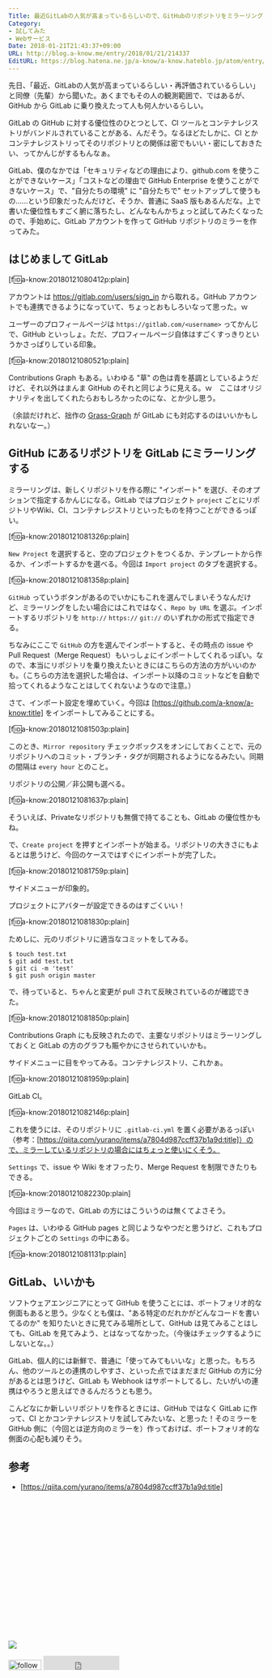 ```yaml
---
Title: 最近GitLabの人気が高まっているらしいので、GitHubのリポジトリをミラーリングしてみた
Category:
- 試してみた
- Webサービス
Date: 2018-01-21T21:43:37+09:00
URL: http://blog.a-know.me/entry/2018/01/21/214337
EditURL: https://blog.hatena.ne.jp/a-know/a-know.hateblo.jp/atom/entry/8599973812339509052
---
```


先日、「最近、GitLabの人気が高まっているらしい・再評価されているらしい」と同僚（先輩）から聞いた。あくまでもその人の観測範囲で、ではあるが、GitHub から GitLab に乗り換えたって人も何人かいるらしい。


GitLab の GitHub に対する優位性のひとつとして、CI ツールとコンテナレジストリがバンドルされていることがある、んだそう。なるほどたしかに、CI とかコンテナレジストリってそのリポジトリとの関係は密でもいい・密にしておきたい、ってかんじがするもんなぁ。


GitLab、僕のなかでは「セキュリティなどの理由により、github.com を使うことができないケース」「コストなどの理由で GitHub Enterprise を使うことができないケース」で、"自分たちの環境" に "自分たちで" セットアップして使うもの......という印象だったんだけど、そうか、普通に SaaS 版もあるんだな。上で書いた優位性もすごく腑に落ちたし、どんなもんかちょっと試してみたくなったので、手始めに、GitLab アカウントを作って GitHub リポジトリのミラーを作ってみた。



<!-- more -->




## はじめまして GitLab
[f:id:a-know:20180121080412p:plain]

アカウントは https://gitlab.com/users/sign_in から取れる。GitHub アカウントでも連携できるようになっていて、ちょっとおもしろいなって思った。ｗ


ユーザーのプロフィールページは `https://gitlab.com/<username>` ってかんじで、GitHub といっしょ。ただ、プロフィールページ自体はすごくすっきりというかさっぱりしている印象。

[f:id:a-know:20180121080521p:plain]

Contributions Graph もある。いわゆる "草" の色は青を基調としているようだけど、それ以外はまんま GitHub のそれと同じように見える。ｗ　ここはオリジナリティを出してくれたらおもしろかったのにな、とか少し思う。


（余談だけれど、拙作の [Grass-Graph](https://grass-graph.moshimo.works/) が GitLab にも対応するのはいいかもしれないなー。）


## GitHub にあるリポジトリを GitLab にミラーリングする
ミラーリングは、新しくリポジトリを作る際に "インポート" を選び、そのオプションで指定するかんじになる。GitLab ではプロジェクト `project` ごとにリポジトリやWiki、CI、コンテナレジストリといったものを持つことができるっぽい。

[f:id:a-know:20180121081326p:plain]

 `New Project` を選択すると、空のプロジェクトをつくるか、テンプレートから作るか、インポートするかを選べる。今回は `Import project` のタブを選択する。

[f:id:a-know:20180121081358p:plain]

`GitHub` っていうボタンがあるのでいかにもこれを選んでしまいそうなんだけど、ミラーリングをしたい場合にはこれではなく、`Repo by URL` を選ぶ。インポートするリポジトリを `http://` `https://` `git://` のいずれかの形式で指定できる。


ちなみにここで `GitHub` の方を選んでインポートすると、その時点の issue や Pull Request（Merge Request）もいっしょにインポートしてくれるっぽい。なので、本当にリポジトリを乗り換えたいときにはこちらの方法の方がいいのかも。（こちらの方法を選択した場合は、インポート以降のコミットなどを自動で拾ってくれるようなことはしてくれないようなので注意。）


さて、インポート設定を埋めていく。今回は [https://github.com/a-know/a-know:title] をインポートしてみることにする。



[f:id:a-know:20180121081503p:plain]



このとき、`Mirror repository` チェックボックスをオンにしておくことで、元のリポジトリへのコミット・ブランチ・タグが同期されるようになるみたい。同期の間隔は `every hour` とのこと。


リポジトリの公開／非公開も選べる。


[f:id:a-know:20180121081637p:plain]


そういえば、Privateなリポジトリも無償で持てることも、GitLab の優位性かもね。


で、`Create project` を押すとインポートが始まる。リポジトリの大きさにもよるとは思うけど、今回のケースではすぐにインポートが完了した。


[f:id:a-know:20180121081759p:plain]


サイドメニューが印象的。


プロジェクトにアバターが設定できるのはすごくいい！


[f:id:a-know:20180121081830p:plain]


ためしに、元のリポジトリに適当なコミットをしてみる。

```
$ touch test.txt
$ git add test.txt 
$ git ci -m 'test'
$ git push origin master
```

で、待っていると、ちゃんと変更が pull されて反映されているのが確認できた。


[f:id:a-know:20180121081850p:plain]


Contributions Graph にも反映されたので、主要なリポジトリはミラーリングしておくと GitLab の方のグラフも賑やかにさせられていいかも。



サイドメニューに目をやってみる。コンテナレジストリ、これかぁ。


[f:id:a-know:20180121081959p:plain]


GitLab CI。


[f:id:a-know:20180121082146p:plain]


これを使うには、そのリポジトリに `.gitlab-ci.yml` を置く必要があるっぽい（参考：[https://qiita.com/yurano/items/a7804d987ccff37b1a9d:title]）ので、ミラーしているリポジトリの場合にはちょっと使いにくそう。


`Settings` で、issue や Wiki をオフったり、Merge Request を制限できたりもできる。


[f:id:a-know:20180121082230p:plain]


今回はミラーなので、GitLab の方にはこういうのは無くてよさそう。


`Pages` は、いわゆる GitHub pages と同じようなやつだと思うけど、これもプロジェクトごとの `Settings` の中にある。


[f:id:a-know:20180121081131p:plain]


## GitLab、いいかも
ソフトウェアエンジニアにとって GitHub を使うことには、ポートフォリオ的な側面もあると思う。少なくとも僕は、"ある特定のだれかがどんなコードを書いてるのか" を知りたいときに見てみる場所として、GitHub は見てみることはしても、GitLab を見てみよう、とはなってなかった。（今後はチェックするようにしないとな。。）


GitLab、個人的には新鮮で、普通に「使ってみてもいいな」と思った。もちろん、他のツールとの連携のしやすさ、といった点ではまだまだ GitHub の方に分があるとは思うけど、GitLab も Webhook はサポートしてるし、たいがいの連携はやろうと思えばできるんだろうとも思う。


こんどなにか新しいリポジトリを作るときには、GitHub ではなく GitLab に作って、CI とかコンテナレジストリを試してみたいな、と思った！そのミラーを GitHub 側に（今回とは逆方向のミラーを）作っておけば、ポートフォリオ的な側面の心配も減りそう。


## 参考
- [https://qiita.com/yurano/items/a7804d987ccff37b1a9d:title]


<div>
<br>
<script async src="//pagead2.googlesyndication.com/pagead/js/adsbygoogle.js"></script>
<!-- article-bottom2 -->
<ins class="adsbygoogle"
     style="display:inline-block;width:300px;height:250px"
     data-ad-client="ca-pub-3463034538369189"
     data-ad-slot="5274552934"></ins>
<script>
(adsbygoogle = window.adsbygoogle || []).push({});
</script>

<a href="http://bit.ly/grassgraph" target='blank' rel="nofollow"><img src="https://cdn-ak.f.st-hatena.com/images/fotolife/a/a-know/20170405/20170405220342.png"></a>
<br>
</div>

<div>
<a href='http://cloud.feedly.com/#subscription%2Ffeed%2Fhttp%3A%2F%2Fblog.a-know.me%2Ffeed'  target='blank'><img id='feedlyFollow' src='http://s3.feedly.com/img/follows/feedly-follow-rectangle-volume-small_2x.png' alt='follow us in feedly' width='65' height='20'></a>



<iframe src="http://blog.hatena.ne.jp/a-know/a-know.hateblo.jp/subscribe/iframe" allowtransparency="true" frameborder="0" scrolling="no" width="150" height="28"></iframe>
</div>
